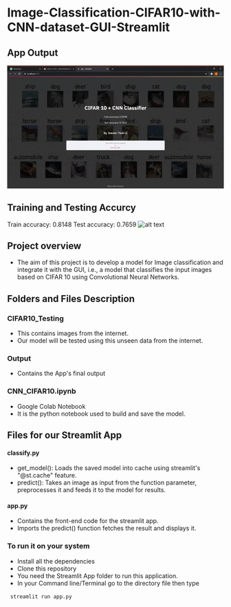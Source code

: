 # Image-Classification-CIFAR10-with-CNN-dataset-GUI-Streamlit

## App Output
![alt text](Output/2173244_CIFAR10_CNN.gif)


## Training and Testing Accurcy
Train accuracy: 0.8148
Test accuracy: 0.7659
![alt text](Accuracy.png)

## Project overview
- The aim of this project is to develop a model for Image classification and integrate it with the GUI, 
i.e., a model that classifies the input images based on CIFAR 10 using Convolutional Neural Networks.

## Folders and Files Description


### CIFAR10_Testing
- This contains images from the internet.
- Our model will be tested using this unseen data from the internet.

### Output
- Contains the App's final output 

### CNN_CIFAR10.ipynb
- Google Colab Notebook
- It is the python notebook used to build and save the model.

## Files for our Streamlit App

#### classify.py
- get_model(): Loads the saved model into cache using streamlit's "@st.cache" feature.
- predict(): Takes an image as input from the function parameter, preprocesses it and feeds it to the model for results.

#### app.py
- Contains the front-end code for the streamlit app.
- Imports the predict() function fetches the result and displays it.

### To run it on your system
- Install all the dependencies
- Clone this repository
- You need the Streamlit App folder to run this application.
- In your Command line/Terminal go to the directory file then type
 
```
 streamlit run app.py
```

